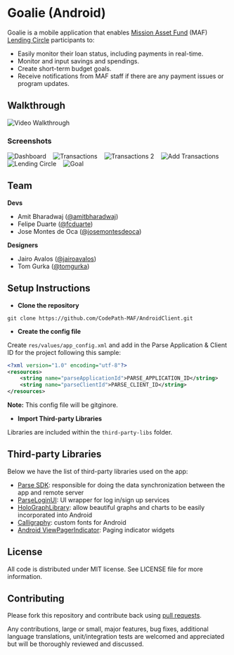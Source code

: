 # Goalie (Android)
Goalie is a mobile application that enables [Mission Asset Fund](http://missionassetfund.org/) (MAF) [Lending Circle](http://missionassetfund.org/lending-circles/) participants to: 

- Easily monitor their loan status, including payments in real-time.
- Monitor and input savings and spendings.
- Create short-term budget goals.
- Receive notifications from MAF staff if there are any payment issues or program updates.

## Walkthrough

![Video Walkthrough](anim_maf.gif)

### Screenshots

![Dashboard](maf-dashboard.png)
&nbsp;&nbsp;
![Transactions](maf-transactions.png)
&nbsp;&nbsp;
![Transactions 2](maf-transactions-2.png)
&nbsp;&nbsp;
![Add Transactions](maf-add-transaction.png)
&nbsp;&nbsp;
![Lending Circle](maf-lending-circle.png)
&nbsp;&nbsp;
![Goal](maf-goals.png)

## Team

**Devs**
- Amit Bharadwaj ([@amitbharadwaj](http://github.com/amitbharadwaj))
- Felipe Duarte ([@fcduarte](http://github.com/fcduarte))
- Jose Montes de Oca ([@josemontesdeoca](http://github.com/josemontesdeoca))

**Designers**
- Jairo Avalos ([@jairoavalos](http://github.com/jairoavalos))
- Tom Gurka ([@tomgurka](http://github.com/tomgurka))

## Setup Instructions
* **Clone the repository**

`git clone https://github.com/CodePath-MAF/AndroidClient.git`

* **Create the config file**

Create `res/values/app_config.xml` and add in the Parse Application & Client ID for the project following this sample:

```xml
<?xml version="1.0" encoding="utf-8"?>
<resources>
    <string name="parseApplicationId">PARSE_APPLICATION_ID</string>
    <string name="parseClientId">PARSE_CLIENT_ID</string>
</resources>
```

**Note:** This config file will be gitginore.

* **Import Third-party Libraries**

Libraries are included within the `third-party-libs` folder.

## Third-party Libraries

Below we have the list of third-party libraries used on the app:

- [Parse SDK](https://parse.com/docs/android_guide): responsible for doing the data synchronization between the app and remote server
- [ParseLoginUI](https://github.com/ParsePlatform/ParseUI-Android): UI wrapper for log in/sign up services
- [HoloGraphLibrary](https://bitbucket.org/danielnadeau/holographlibrary/wiki/Home): allow beautiful graphs and charts to be easily incorporated into Android
- [Calligraphy](https://github.com/chrisjenx/Calligraphy): custom fonts for Android
- [Android ViewPagerIndicator](https://github.com/JakeWharton/Android-ViewPagerIndicator): Paging indicator widgets

## License

All code is distributed under MIT license. See LICENSE file for more information.

## Contributing

Please fork this repository and contribute back using [pull requests](https://github.com/CodePath-MAF/AndroidClient/pulls).

Any contributions, large or small, major features, bug fixes, additional language translations, unit/integration tests are welcomed and appreciated but will be thoroughly reviewed and discussed.
